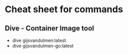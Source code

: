 # Cheat sheet for commands

## Dive - Container Image tool

- dive gijsvandulmen:latest
- dive gijsvandulmen-go:latest